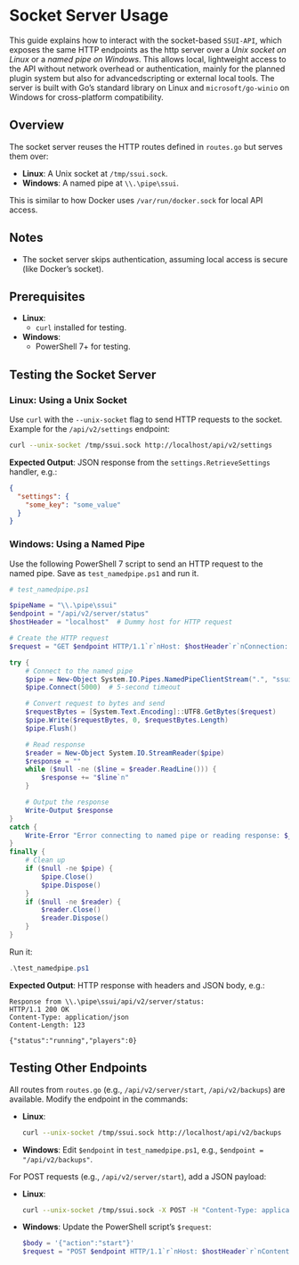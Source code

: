# Socket Server Usage

This guide explains how to interact with the socket-based `SSUI-API`, which exposes the same HTTP endpoints as the http server over a _Unix socket on Linux_ or a _named pipe on Windows_. This allows local, lightweight access to the API without network overhead or authentication, mainly for the planned plugin system but also for advancedscripting or external local tools. The server is built with Go’s standard library on Linux and `microsoft/go-winio` on Windows for cross-platform compatibility.

## Overview

The socket server reuses the HTTP routes defined in `routes.go` but serves them over:
- **Linux**: A Unix socket at `/tmp/ssui.sock`.
- **Windows**: A named pipe at `\\.\pipe\ssui`.

This is similar to how Docker uses `/var/run/docker.sock` for local API access.

## Notes
- The socket server skips authentication, assuming local access is secure (like Docker’s socket).

## Prerequisites

- **Linux**:
  - `curl` installed for testing.
- **Windows**:
  - PowerShell 7+ for testing.

## Testing the Socket Server

### Linux: Using a Unix Socket

Use `curl` with the `--unix-socket` flag to send HTTP requests to the socket. Example for the `/api/v2/settings` endpoint:

```bash
curl --unix-socket /tmp/ssui.sock http://localhost/api/v2/settings
```

**Expected Output**: JSON response from the `settings.RetrieveSettings` handler, e.g.:
```json
{
  "settings": {
    "some_key": "some_value"
  }
}
```

### Windows: Using a Named Pipe

Use the following PowerShell 7 script to send an HTTP request to the named pipe. Save as `test_namedpipe.ps1` and run it.

```powershell
# test_namedpipe.ps1

$pipeName = "\\.\pipe\ssui"
$endpoint = "/api/v2/server/status"
$hostHeader = "localhost"  # Dummy host for HTTP request

# Create the HTTP request
$request = "GET $endpoint HTTP/1.1`r`nHost: $hostHeader`r`nConnection: close`r`n`r`n"

try {
    # Connect to the named pipe
    $pipe = New-Object System.IO.Pipes.NamedPipeClientStream(".", "ssui-api", [System.IO.Pipes.PipeDirection]::InOut)
    $pipe.Connect(5000)  # 5-second timeout

    # Convert request to bytes and send
    $requestBytes = [System.Text.Encoding]::UTF8.GetBytes($request)
    $pipe.Write($requestBytes, 0, $requestBytes.Length)
    $pipe.Flush()

    # Read response
    $reader = New-Object System.IO.StreamReader($pipe)
    $response = ""
    while ($null -ne ($line = $reader.ReadLine())) {
        $response += "$line`n"
    }

    # Output the response
    Write-Output $response
}
catch {
    Write-Error "Error connecting to named pipe or reading response: $_"
}
finally {
    # Clean up
    if ($null -ne $pipe) {
        $pipe.Close()
        $pipe.Dispose()
    }
    if ($null -ne $reader) {
        $reader.Close()
        $reader.Dispose()
    }
}
```

Run it:
```powershell
.\test_namedpipe.ps1
```

**Expected Output**: HTTP response with headers and JSON body, e.g.:
```
Response from \\.\pipe\ssui/api/v2/server/status:
HTTP/1.1 200 OK
Content-Type: application/json
Content-Length: 123

{"status":"running","players":0}
```

## Testing Other Endpoints

All routes from `routes.go` (e.g., `/api/v2/server/start`, `/api/v2/backups`) are available. Modify the endpoint in the commands:

- **Linux**:
  ```bash
  curl --unix-socket /tmp/ssui.sock http://localhost/api/v2/backups
  ```
- **Windows**: Edit `$endpoint` in `test_namedpipe.ps1`, e.g., `$endpoint = "/api/v2/backups"`.

For POST requests (e.g., `/api/v2/server/start`), add a JSON payload:
- **Linux**:
  ```bash
  curl --unix-socket /tmp/ssui.sock -X POST -H "Content-Type: application/json" -d '{"action":"start"}' http://localhost/api/v2/server/start
  ```
- **Windows**: Update the PowerShell script’s `$request`:
  ```powershell
  $body = '{"action":"start"}'
  $request = "POST $endpoint HTTP/1.1`r`nHost: $hostHeader`r`nContent-Type: application/json`r`nContent-Length: $($body.Length)`r`n`r`n$body"
  ```
